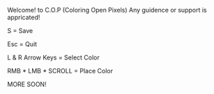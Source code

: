 Welcome! to C.O.P (Coloring Open Pixels) Any guidence or support is appricated!




S = Save


Esc = Quit


L & R Arrow Keys = Select Color


RMB * LMB * SCROLL = Place Color




MORE SOON!
